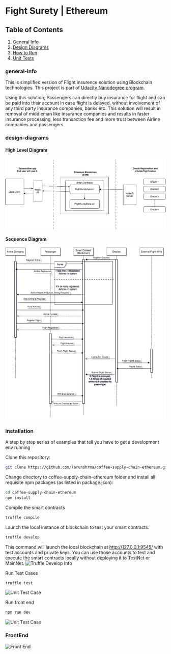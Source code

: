 # Fight Surety | Ethereum 

## Table of Contents
1. [General Info](#general-info)
2. [Design Diagrams](#design-diagrams)
3. [How to Run](#installation)
4. [Unit Tests](#unit-test)

### general-info
This is simplified version of Flight insurence solution using Blockchain technologies. This project is part of [Udacity Nanodegree program](https://andresaaap.medium.com/flightsurety-project-faq-udacity-blockchain-b4bd4fb03320).

Using this solution, Passengers can directly buy insurance for flight and can be paid into their account in case flight is delayed, without involvement of any third party insurance companies, banks etc. This solution will result in removal of middleman like insurance companies and results in faster insurance processing, less transaction fee and more trust between Airline companies and passengers.   


### design-diagrams
#### High Level Diagram
![Design Diagram](/design-diagrams/high-level-diagram.png)

#### Sequence Diagram
![Sequence Diagram](/design-diagrams/sequence-diagram.png)


### installation
A step by step series of examples that tell you have to get a development env running

Clone this repository:

```bash
git clone https://github.com/Tarunshrma/coffee-supply-chain-ethereum.git
```

Change directory to coffee-supply-chain-ethereum folder and install all requisite npm packages (as listed in package.json):

```bash
cd coffee-supply-chain-ethereum
npm install
```

Compile the smart contracts
```bash
truffle compile
```

Launch the local instance of blockchain to test your smart contracts. 
```bash
truffle develop
```
This command will launch the local blockchain at http://127.0.0.1:9545/ with test accounts and private keys. You can use those accounts to test and execute the smart contracts locally without deploying it to TestNet or MainNet. 
![Truffle Develop Info](/assests/truffle-develop-command.png)

Run Test Cases
```bash
truffle test
```
![Unit Test Case](/assests/test-case-suite.png)

Run front end
```bash
npm run dev
```
![Unit Test Case](/assests/run-frontend.png)

### FrontEnd
![Front End](/assests/front-end.png)